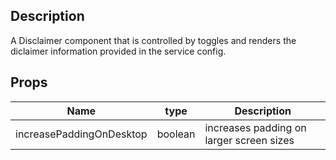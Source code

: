 ## Description

A Disclaimer component that is controlled by toggles and renders the diclaimer information provided in the service config.

## Props

| Name                     | type    | Description                              |
| ------------------------ | ------- | ---------------------------------------- |
| increasePaddingOnDesktop | boolean | increases padding on larger screen sizes |

